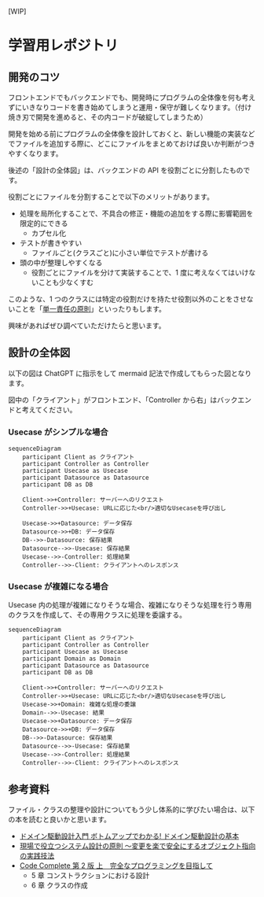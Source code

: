 [WIP]

# 学習用レポジトリ

## 開発のコツ

フロントエンドでもバックエンドでも、開発時にプログラムの全体像を何も考えずにいきなりコードを書き始めてしまうと運用・保守が難しくなります。（付け焼き刃で開発を進めると、その内コードが破綻してしまうため）

開発を始める前にプログラムの全体像を設計しておくと、新しい機能の実装などでファイルを追加する際に、どこにファイルをまとめておけば良いか判断がつきやすくなります。

後述の「設計の全体図」は、バックエンドの API を役割ごとに分割したものです。

役割ごとにファイルを分割することで以下のメリットがあります。

- 処理を局所化することで、不具合の修正・機能の追加をする際に影響範囲を限定的にできる
  - カプセル化
- テストが書きやすい
  - ファイルごと(クラスごと)に小さい単位でテストが書ける
- 頭の中が整理しやすくなる
  - 役割ごとにファイルを分けて実装することで、1 度に考えなくてはいけないことも少なくすむ

このような、1 つのクラスには特定の役割だけを持たせ役割以外のことをさせないことを「[単一責任の原則](https://ja.wikipedia.org/wiki/%E5%8D%98%E4%B8%80%E8%B2%AC%E4%BB%BB%E3%81%AE%E5%8E%9F%E5%89%87)」といったりもします。

興味があればぜひ調べていただけたらと思います。

## 設計の全体図

以下の図は ChatGPT に指示をして mermaid 記法で作成してもらった図となります。

図中の「クライアント」がフロントエンド、「Controller から右」はバックエンドと考えてください。

### Usecase がシンプルな場合

```mermaid
sequenceDiagram
    participant Client as クライアント
    participant Controller as Controller
    participant Usecase as Usecase
    participant Datasource as Datasource
    participant DB as DB

    Client->>+Controller: サーバーへのリクエスト
    Controller->>+Usecase: URLに応じた<br/>適切なUsecaseを呼び出し

    Usecase->>+Datasource: データ保存
    Datasource->>+DB: データ保存
    DB-->>-Datasource: 保存結果
    Datasource-->>-Usecase: 保存結果
    Usecase-->>-Controller: 処理結果
    Controller-->>-Client: クライアントへのレスポンス
```

### Usecase が複雑になる場合

Usecase 内の処理が複雑になりそうな場合、複雑になりそうな処理を行う専用のクラスを作成して、その専用クラスに処理を委譲する。

```mermaid
sequenceDiagram
    participant Client as クライアント
    participant Controller as Controller
    participant Usecase as Usecase
    participant Domain as Domain
    participant Datasource as Datasource
    participant DB as DB

    Client->>+Controller: サーバーへのリクエスト
    Controller->>+Usecase: URLに応じた<br/>適切なUsecaseを呼び出し
    Usecase->>+Domain: 複雑な処理の委譲
    Domain-->>-Usecase: 結果
    Usecase->>+Datasource: データ保存
    Datasource->>+DB: データ保存
    DB-->>-Datasource: 保存結果
    Datasource-->>-Usecase: 保存結果
    Usecase-->>-Controller: 処理結果
    Controller-->>-Client: クライアントへのレスポンス
```

## 参考資料

ファイル・クラスの整理や設計についてもう少し体系的に学びたい場合は、以下の本を読むと良いかと思います。

- [ドメイン駆動設計入門 ボトムアップでわかる! ドメイン駆動設計の基本](https://amzn.to/4a9YMKo)
- [現場で役立つシステム設計の原則 〜変更を楽で安全にするオブジェクト指向の実践技法](https://amzn.to/4aeUWj5)
- [Code Complete 第 2 版 上　完全なプログラミングを目指して](https://amzn.to/3PG0pay)
  - 5 章 コンストラクションにおける設計
  - 6 章 クラスの作成
